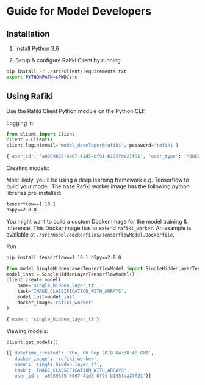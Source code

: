 # Guide for Model Developers

## Installation

1. Install Python 3.6

2. Setup & configure Raifki Client by running:

```sh
pip install -r ./src/client/requirements.txt
export PYTHONPATH=$PWD/src
```

## Using Rafiki

Use the Rafiki Client Python module on the Python CLI:

Logging in:

```py
from client import Client
client = Client()
client.login(email='model_developer@rafiki', password='rafiki')
```

```sh
{'user_id': 'a8959685-6667-41d5-8f91-b195fda27f91', 'user_type': 'MODEL_DEVELOPER'}
```

Creating models:

Most likely, you'll be using a deep learning framework e.g. Tensorflow to build your model. The base Rafiki worker image has the following python libraries pre-installed:

```txt
tensorflow==1.10.1
h5py==2.8.0
```

You might want to build a custom Docker image for the model training & inference. This Docker image has to extend `rafiki_worker`. An example is available at `./src/model/dockerfiles/TensorflowModel.Dockerfile`.

Run

```sh
pip install tensorflow==1.10.1 h5py==2.8.0
```

```python
from model.SingleHiddenLayerTensorflowModel import SingleHiddenLayerTensorflowModel
model_inst = SingleHiddenLayerTensorflowModel()
client.create_model(
    name='single_hidden_layer_tf',
    task='IMAGE_CLASSIFICATION_WITH_ARRAYS',
    model_inst=model_inst,
    docker_image='rafiki_worker'
)
```

```sh
{'name': 'single_hidden_layer_tf'}
```

Viewing models:

```py
client.get_models()
```

```sh
[{'datetime_created': 'Thu, 06 Sep 2018 04:38:48 GMT',
  'docker_image': 'rafiki_worker',
  'name': 'single_hidden_layer_tf',
  'task': 'IMAGE_CLASSIFICATION_WITH_ARRAYS',
  'user_id': 'a8959685-6667-41d5-8f91-b195fda27f91'}]
```
